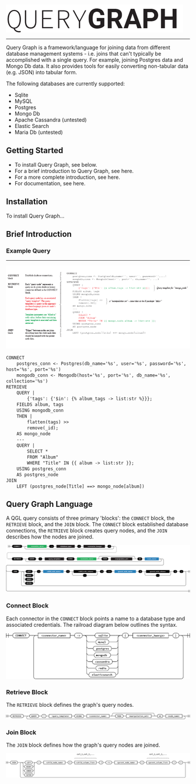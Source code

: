 <img src="docs/_static/images/qg_logo.png" alt="Drawing" />

***

Query Graph is a framework/language for joining data from different
database management systems - i.e. joins that can't typically be 
accomplished with a single query. For example, joining Postgres data
and Mongo Db data. It also provides tools for easily converting
non-tabular data (e.g. JSON) into tabular form.

The following databases are currently supported:

* Sqlite
* MySQL
* Postgres
* Mongo Db
* Apache Cassandra (untested)
* Elastic Search
* Maria Db (untested)

## Getting Started

* To install Query Graph, see below.
* For a brief introduction to Query Graph, see here.
* For a more complete introduction, see here.
* For documentation, see here.

## Installation

To install Query Graph...

## Brief Introduction


### Example Query

___

![QGL Syntax Railroad Diagram](docs/_static/images/syntax_diagram.png)


```
CONNECT
    postgres_conn <- Postgres(db_name='%s', user='%s', password='%s', host='%s', port='%s')
    mongodb_conn <- Mongodb(host='%s', port='%s', db_name='%s', collection='%s')
RETRIEVE
    QUERY |
        {'tags': {'$in': {% album_tags -> list:str %}}};
    FIELDS album, tags
    USING mongodb_conn
    THEN |
        flatten(tags) >>
        remove(_id);
    AS mongo_node
    ---
    QUERY |
        SELECT *
        FROM "Album"
        WHERE "Title" IN {{ album -> list:str }};
    USING postgres_conn
    AS postgres_node
JOIN
    LEFT (postgres_node[Title] ==> mongo_node[album])
```

## Query Graph Language

A QGL query consists of three primary 'blocks': the `CONNECT` block, 
the `RETRIEVE` block, and the `JOIN` block. The `CONNECT` block 
established database connections, the `RETRIEVE` block creates query
nodes, and the `JOIN` describes how the nodes are joined.

![QGL Syntax Railroad Diagram](docs/_static/images/syntax_railroad.png)

### Connect Block

Each connector in the `CONNECT` block points a name to a database
type and associated credentials. The railroad diagram below outlines
the syntax.

![Connect Block Railroad Diagram](docs/_static/images/connect_block.png)

### Retrieve Block

The `RETRIEVE` block defines the graph's query nodes.

![Retrieve Block Railroad Diagram](docs/_static/images/retrieve_block.png)

### Join Block

The `JOIN` block defines how the graph's query nodes are joined.

![Join Block Railroad Diagram](docs/_static/images/join_block.png)
